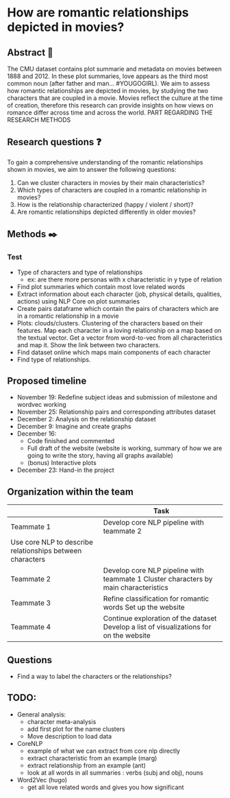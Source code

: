 # How are romantic relationships depicted in movies? 

## Abstract 📰

The CMU dataset contains plot summarie and metadata on movies between 1888 and 2012. In these plot summaries, love appears as the third most common noun (after father and man… #YOUGOGIRL). We aim to assess how romantic relationships are depicted in movies, by studying the two characters that are coupled in a movie. Movies reflect the culture at the time of creation, therefore this research can provide insights on how views on romance differ across time and across the world. PART REGARDING THE RESEARCH METHODS

## Research questions ❓

To gain a comprehensive understanding of the romantic relationships shown in movies, we aim to answer the following questions:

1. Can we cluster characters in movies by their main characteristics?
2. Which types of characters are coupled in a romantic relationship in movies?
3. How is the relationship characterized (happy / violent / short)?
4. Are romantic relationships depicted differently in older movies?

## Methods ✒️

### Test
* Type of characters and type of relationships 
  * ex: are there more personas with x characteristic in y type of relation
* Find plot summaries which contain most love related words 
* Extract information about each character (job, physical details, qualities, actions) using NLP Core on plot summaries 
* Create pairs dataframe which contain the pairs of characters which are in a romantic relationship in a movie 
* Plots: clouds/clusters. Clustering of the characters based on their features. Map each character in a loving relationship on a map based on the textual vector. Get a vector from word-to-vec from all characteristics and map it. Show the link between two characters. 
* Find dataset online which maps main components of each character
* Find type of relationships. 

## Proposed timeline 
* November 19: Redefine subject ideas and submission of milestone and wordvec working
* November 25: Relationship pairs and corresponding attributes dataset
* December 2: Analysis on the relationship dataset
* December 9: Imagine and create graphs 
* December 16: 
  * Code finished and commented 
  * Full draft of the website (website is working, summary of how we are going to write the story, having all graphs available) 
  * (bonus) Interactive plots
* December 23: Hand-in the project 

## Organization within the team 
|            | **Task**                                                                                             |
|------------|------------------------------------------------------------------------------------------------------|
| Teammate 1 | Develop core NLP pipeline with teammate 2  
               Use core NLP to describe relationships between characters |
| Teammate 2 | Develop core NLP pipeline with teammate 1  Cluster characters by main characteristics                |
| Teammate 3 | Refine classification for romantic words  Set up the website                                         |
| Teammate 4 | Continue exploration of the dataset  Develop a list of visualizations for on the website             |

## Questions 
* Find a way to label the characters or the relationships? 

## TODO: 
* General analysis: 
  * character meta-analysis
  * add first plot for the name clusters 
  * Move description to load data 
* CoreNLP 
  * example of what we can extract from core nlp directly 
  * extract characteristic from an example (marg)
  * extract relationship from an example (ant)
  * look at all words in all summaries : verbs (subj and obj), nouns
* Word2Vec (hugo)
  * get all love related words and gives you how significant 

